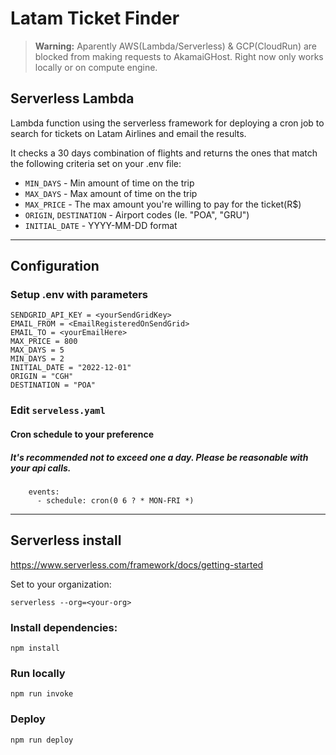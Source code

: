 # Latam Ticket Finder

> **Warning:**
> Aparently AWS(Lambda/Serverless) & GCP(CloudRun) are blocked from making requests to AkamaiGHost. Right now only works locally or on compute engine.

## Serverless Lambda

Lambda function using the serverless framework for deploying a cron job to search for tickets on Latam Airlines and email the results.

It checks a 30 days combination of flights and returns the ones that match the following criteria set on your .env file:

- `MIN_DAYS` - Min amount of time on the trip
- `MAX_DAYS` - Max amount of time on the trip
- `MAX_PRICE` - The max amount you're willing to pay for the ticket(R$)
- `ORIGIN`, `DESTINATION` - Airport codes (Ie. "POA", "GRU")
- `INITIAL_DATE` - YYYY-MM-DD format

---

## Configuration

### Setup .env with parameters

```
SENDGRID_API_KEY = <yourSendGridKey>
EMAIL_FROM = <EmailRegisteredOnSendGrid>
EMAIL_TO = <yourEmailHere>
MAX_PRICE = 800
MAX_DAYS = 5
MIN_DAYS = 2
INITIAL_DATE = "2022-12-01"
ORIGIN = "CGH"
DESTINATION = "POA"
```

### Edit `serveless.yaml`

#### Cron schedule to your preference

##### <i> It's recommended not to exceed one a day. Please be reasonable with your api calls.</i>

```
    events:
      - schedule: cron(0 6 ? * MON-FRI *)
```

---

## Serverless install

https://www.serverless.com/framework/docs/getting-started

Set to your organization:

```
serverless --org=<your-org>
```

### Install dependencies:

```
npm install
```

### Run locally

```
npm run invoke
```

### Deploy

```
npm run deploy
```
